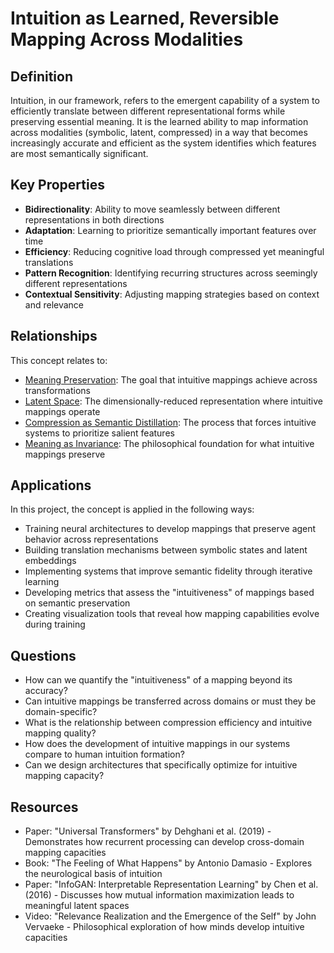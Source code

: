 # Intuition as Learned, Reversible Mapping Across Modalities

## Definition
Intuition, in our framework, refers to the emergent capability of a system to efficiently translate between different representational forms while preserving essential meaning. It is the learned ability to map information across modalities (symbolic, latent, compressed) in a way that becomes increasingly accurate and efficient as the system identifies which features are most semantically significant.

## Key Properties
- **Bidirectionality**: Ability to move seamlessly between different representations in both directions
- **Adaptation**: Learning to prioritize semantically important features over time
- **Efficiency**: Reducing cognitive load through compressed yet meaningful translations
- **Pattern Recognition**: Identifying recurring structures across seemingly different representations
- **Contextual Sensitivity**: Adjusting mapping strategies based on context and relevance

## Relationships
This concept relates to:
- [Meaning Preservation](meaning_preservation.md): The goal that intuitive mappings achieve across transformations
- [Latent Space](latent_space.md): The dimensionally-reduced representation where intuitive mappings operate
- [Compression as Semantic Distillation](compression_as_semantic_distillation.md): The process that forces intuitive systems to prioritize salient features
- [Meaning as Invariance](meaning_as_invariance.md): The philosophical foundation for what intuitive mappings preserve

## Applications
In this project, the concept is applied in the following ways:
- Training neural architectures to develop mappings that preserve agent behavior across representations
- Building translation mechanisms between symbolic states and latent embeddings
- Implementing systems that improve semantic fidelity through iterative learning
- Developing metrics that assess the "intuitiveness" of mappings based on semantic preservation
- Creating visualization tools that reveal how mapping capabilities evolve during training

## Questions
- How can we quantify the "intuitiveness" of a mapping beyond its accuracy?
- Can intuitive mappings be transferred across domains or must they be domain-specific?
- What is the relationship between compression efficiency and intuitive mapping quality?
- How does the development of intuitive mappings in our systems compare to human intuition formation?
- Can we design architectures that specifically optimize for intuitive mapping capacity?

## Resources
- Paper: "Universal Transformers" by Dehghani et al. (2019) - Demonstrates how recurrent processing can develop cross-domain mapping capacities
- Book: "The Feeling of What Happens" by Antonio Damasio - Explores the neurological basis of intuition
- Paper: "InfoGAN: Interpretable Representation Learning" by Chen et al. (2016) - Discusses how mutual information maximization leads to meaningful latent spaces
- Video: "Relevance Realization and the Emergence of the Self" by John Vervaeke - Philosophical exploration of how minds develop intuitive capacities